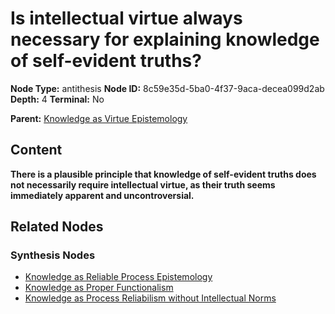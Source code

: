 # Is intellectual virtue always necessary for explaining knowledge of self-evident truths?

**Node Type:** antithesis
**Node ID:** 8c59e35d-5ba0-4f37-9aca-decea099d2ab
**Depth:** 4
**Terminal:** No

**Parent:** [Knowledge as Virtue Epistemology](knowledge-as-virtue-epistemology-synthesis-e70609b7-df08-451f-b0c0-43ed6d6ae6d0.md)

## Content

**There is a plausible principle that knowledge of self-evident truths does not necessarily require intellectual virtue, as their truth seems immediately apparent and uncontroversial.**

## Related Nodes

### Synthesis Nodes

- [Knowledge as Reliable Process Epistemology](knowledge-as-reliable-process-epistemology-synthesis-7d8d8124-fd43-4fee-a060-227171e8f120.md)
- [Knowledge as Proper Functionalism](knowledge-as-proper-functionalism-synthesis-80973c47-3bac-4e54-be92-ce318aed40e6.md)
- [Knowledge as Process Reliabilism without Intellectual Norms](knowledge-as-process-reliabilism-without-intellectual-norms-synthesis-571f40c1-4506-4b33-877c-41c79f41a29c.md)
